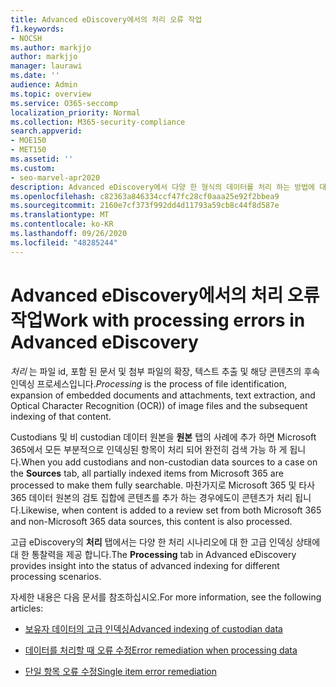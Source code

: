 ```yaml
---
title: Advanced eDiscovery에서의 처리 오류 작업
f1.keywords:
- NOCSH
ms.author: markjjo
author: markjjo
manager: laurawi
ms.date: ''
audience: Admin
ms.topic: overview
ms.service: O365-seccomp
localization_priority: Normal
ms.collection: M365-security-compliance
search.appverid:
- MOE150
- MET150
ms.assetid: ''
ms.custom:
- seo-marvel-apr2020
description: Advanced eDiscovery에서 다양 한 형식의 데이터를 처리 하는 방법에 대 한 개요입니다.
ms.openlocfilehash: c82363a846334ccf47fc28cf0aaa25e92f2bbea9
ms.sourcegitcommit: 2160e7cf373f992dd4d11793a59cb8c44f8d587e
ms.translationtype: MT
ms.contentlocale: ko-KR
ms.lasthandoff: 09/26/2020
ms.locfileid: "48285244"
---
```

# <a name="work-with-processing-errors-in-advanced-ediscovery"></a><span data-ttu-id="96513-103">Advanced eDiscovery에서의 처리 오류 작업</span><span class="sxs-lookup"><span data-stu-id="96513-103">Work with processing errors in Advanced eDiscovery</span></span>

<span data-ttu-id="96513-104">*처리* 는 파일 id, 포함 된 문서 및 첨부 파일의 확장, 텍스트 추출 및 해당 콘텐츠의 후속 인덱싱 프로세스입니다.</span><span class="sxs-lookup"><span data-stu-id="96513-104">*Processing* is the process of file identification, expansion of embedded documents and attachments, text extraction, and Optical Character Recognition (OCR)) of image files and the subsequent indexing of that content.</span></span>  

<span data-ttu-id="96513-105">Custodians 및 비 custodian 데이터 원본을 **원본** 탭의 사례에 추가 하면 Microsoft 365에서 모든 부분적으로 인덱싱된 항목이 처리 되어 완전히 검색 가능 하 게 됩니다.</span><span class="sxs-lookup"><span data-stu-id="96513-105">When you add custodians and non-custodian data sources to a case on the **Sources** tab, all partially indexed items from Microsoft 365 are processed to make them fully searchable.</span></span> <span data-ttu-id="96513-106">마찬가지로 Microsoft 365 및 타사 365 데이터 원본의 검토 집합에 콘텐츠를 추가 하는 경우에도이 콘텐츠가 처리 됩니다.</span><span class="sxs-lookup"><span data-stu-id="96513-106">Likewise, when content is added to a review set from both Microsoft 365 and non-Microsoft 365 data sources, this content is also processed.</span></span>

<span data-ttu-id="96513-107">고급 eDiscovery의 **처리** 탭에서는 다양 한 처리 시나리오에 대 한 고급 인덱싱 상태에 대 한 통찰력을 제공 합니다.</span><span class="sxs-lookup"><span data-stu-id="96513-107">The **Processing** tab in Advanced eDiscovery provides insight into the status of advanced indexing for different processing scenarios.</span></span>

<span data-ttu-id="96513-108">자세한 내용은 다음 문서를 참조하십시오.</span><span class="sxs-lookup"><span data-stu-id="96513-108">For more information, see the following articles:</span></span>

- [<span data-ttu-id="96513-109">보유자 데이터의 고급 인덱싱</span><span class="sxs-lookup"><span data-stu-id="96513-109">Advanced indexing of custodian data</span></span>](indexing-custodian-data.md)

- [<span data-ttu-id="96513-110">데이터를 처리할 때 오류 수정</span><span class="sxs-lookup"><span data-stu-id="96513-110">Error remediation when processing data</span></span>](error-remediation.md)

- [<span data-ttu-id="96513-111">단일 항목 오류 수정</span><span class="sxs-lookup"><span data-stu-id="96513-111">Single item error remediation</span></span>](single-item-error-remediation.md)
